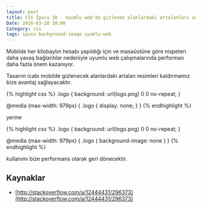 ```yaml
---
layout: post
title: CSS İpucu 38 - Uyumlu web'de gizlenen alanlardaki artalanları uçurmak
Date: 2016-03-28 10:00
Category: css
tags: ipucu background-image uyumlu-web
---
```


Mobilde her kilobaytın hesabı yapıldığı için ve masaüstüne göre nispeten daha yavaş bağlantılar nedeniyle uyumlu web çalışmalarında performan daha fazla önem kazanıyor.

Tasarım icabı mobilde gizlenecek alanlardaki artalan resimleri kaldırmamız bize avantaj sağlayacaktır.

{% highlight css %}
  .logo {
    background: url(logo.png) 0 0 no-repeat;
  }
  
  @media (max-width: 979px) {
     .logo { 
        display: none;
     }
  }
{% endhighlight %}

yerine

{% highlight css %}
  .logo {
    background: url(logo.png) 0 0 no-repeat;
  }
  
  @media (max-width: 979px) {
     .logo { 
        background-image: none
     }
  }
{% endhighlight %}

kullanımı bize performans olarak geri dönecektir.

## Kaynaklar
 - [http://stackoverflow.com/a/12444431/296373](http://stackoverflow.com/a/12444431/296373)
